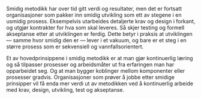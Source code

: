 Smidig metodikk har over tid gitt verdi og resultater, men det er fortsatt organisasjoner som pakker inn smidig utvikling som ett av stegene i en usmidig prosess. Eksempelvis utarbeides detaljerte krav og design i forkant, og utgjør kontrakter for hva som skal leveres. Så skjer testing og formell akseptanse etter at utviklingen er ferdig. Dette betyr i praksis at utviklingen — samme hvor smidig den er — lever i et vakuum, og bare er et steg i en større prosess som er sekvensiell og vannfallsorientert. 

Et av hovedprinsippene i smidig metodikk er at man gjør kontinuerlig læring og så tilpasser prosesser og arbeidsmåter ut fra erfaringen man har opparbeidet seg. Og at man bygger koblinger mellom komponenter eller prosesser gradvis. Organisasjoner som prøver å jobbe etter smidige prinsipper vil få enda mer verdi ut av metodikken ved å kontinuerlig arbeide med krav, design, utvikling, test og akseptanse.